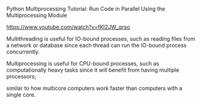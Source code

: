 Python Multiprocessing Tutorial: Run Code in Parallel Using the Multiprocessing Module

https://www.youtube.com/watch?v=fKl2JW_qrso


Multithreading is useful for IO-bound processes, such as reading files from a network or database since each thread can run the IO-bound process concurrently. 

Multiprocessing is useful for CPU-bound processes, such as computationally heavy tasks since it will benefit from having multiple processors; 

similar to how multicore computers work faster than computers with a single core.